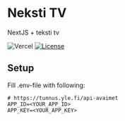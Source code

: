# Neksti TV

NextJS + teksti tv

![Vercel](https://vercelbadge.vercel.app/api/attlii/neksti-tv)
[![License](https://img.shields.io/badge/License-Apache_2.0-blue.svg)](https://opensource.org/licenses/Apache-2.0)

## Setup

Fill .env-file with following:

```
# https://tunnus.yle.fi/api-avaimet
APP_ID=<YOUR_APP_ID>
APP_KEY=<YOUR_APP_KEY>
```
